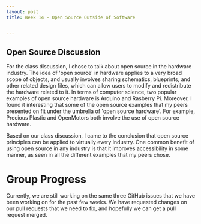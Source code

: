 ```yaml
---
layout: post
title: Week 14 - Open Source Outside of Software


---
```



## Open Source Discussion

For the class discussion, I chose to talk about open source in the hardware industry. The idea of 'open source' in hardware applies to a very broad scope of objects, and usually involves sharing schematics, blueprints, and other related design files, which can allow users to modify and redistribute the hardware related to it. In terms of computer science, two popular examples of open source hardware is Arduino and Rasberry Pi. Moreover, I found it interesting that some of the open source examples that my peers presented on fit under the umbrella of 'open source hardware'. For example, Precious Plastic and OpenMotors both involve the use of open source hardware.
<!--more-->

Based on our class discussion, I came to the conclusion that open source principles can be applied to virtually every industry. One common benefit of using open source in any industry is that it improves accessibility in some manner, as seen in all the different examples that my peers chose. 

 
# Group Progress
Currently, we are still working on the same three GitHub issues that we have been working on for the past few weeks. We have requested changes on our pull requests that we need to fix, and hopefully we can get a pull request merged.






